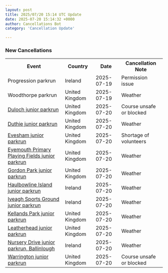```yaml
---
layout: post
title: 2025/07/20 15:14 UTC Update
date: 2025-07-20 15:14:32 +0000
author: Cancellations Bot
category: 'Cancellation Update'

---
```


<h3>New Cancellations</h3>
<div class='hscrollable'>
<table style='width: 100%'>
    <tr>
        <th>Event</th>
        <th>Country</th>
        <th>Date</th>
        <th>Cancellation Note</th>
    </tr>
    <tr>
        <td>Progression parkrun</td>
        <td>Ireland</td>
        <td>2025-07-19</td>
        <td>Permission issue</td>
    </tr>
    <tr>
        <td>Woodthorpe parkrun</td>
        <td>United Kingdom</td>
        <td>2025-07-19</td>
        <td>Weather</td>
    </tr>
    <tr>
        <td><a href="https://www.parkrun.org.uk/duloch-juniors">Duloch junior parkrun</a></td>
        <td>United Kingdom</td>
        <td>2025-07-20</td>
        <td>Course unsafe or blocked</td>
    </tr>
    <tr>
        <td><a href="https://www.parkrun.org.uk/duthie-juniors">Duthie junior parkrun</a></td>
        <td>United Kingdom</td>
        <td>2025-07-20</td>
        <td>Weather</td>
    </tr>
    <tr>
        <td><a href="https://www.parkrun.org.uk/evesham-juniors">Evesham junior parkrun</a></td>
        <td>United Kingdom</td>
        <td>2025-07-20</td>
        <td>Shortage of volunteers</td>
    </tr>
    <tr>
        <td><a href="https://www.parkrun.org.uk/eyemouthpriplayingfields-juniors">Eyemouth Primary Playing Fields junior parkrun</a></td>
        <td>United Kingdom</td>
        <td>2025-07-20</td>
        <td>Weather</td>
    </tr>
    <tr>
        <td><a href="https://www.parkrun.org.uk/gordonpark-juniors">Gordon Park junior parkrun</a></td>
        <td>United Kingdom</td>
        <td>2025-07-20</td>
        <td>Weather</td>
    </tr>
    <tr>
        <td><a href="https://www.parkrun.ie/haulbowlineisland-juniors">Haulbowline Island junior parkrun</a></td>
        <td>Ireland</td>
        <td>2025-07-20</td>
        <td>Weather</td>
    </tr>
    <tr>
        <td><a href="https://www.parkrun.ie/iveaghsportsground-juniors">Iveagh Sports Ground junior parkrun</a></td>
        <td>Ireland</td>
        <td>2025-07-20</td>
        <td>Weather</td>
    </tr>
    <tr>
        <td><a href="https://www.parkrun.org.uk/kellandspark-juniors">Kellands Park junior parkrun</a></td>
        <td>United Kingdom</td>
        <td>2025-07-20</td>
        <td>Weather</td>
    </tr>
    <tr>
        <td><a href="https://www.parkrun.org.uk/leatherhead-juniors">Leatherhead junior parkrun</a></td>
        <td>United Kingdom</td>
        <td>2025-07-20</td>
        <td>Weather</td>
    </tr>
    <tr>
        <td><a href="https://www.parkrun.ie/nurserydrive-juniors">Nursery Drive junior parkrun, Ballinlough</a></td>
        <td>Ireland</td>
        <td>2025-07-20</td>
        <td>Weather</td>
    </tr>
    <tr>
        <td><a href="https://www.parkrun.org.uk/warrington-juniors">Warrington junior parkrun</a></td>
        <td>United Kingdom</td>
        <td>2025-07-20</td>
        <td>Course unsafe or blocked</td>
    </tr>
</table>
</div>
